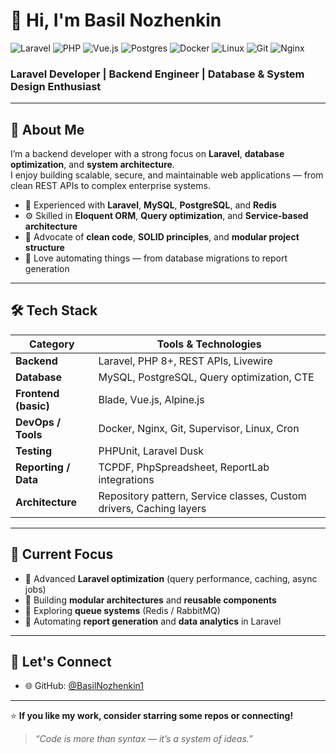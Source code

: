 # 👋 Hi, I'm Basil Nozhenkin  
![Laravel](https://img.shields.io/badge/laravel-%23FF2D20.svg?style=flat-square&logo=laravel&logoColor=white)
![PHP](https://img.shields.io/badge/php-%23777BB4.svg?style=flat-square&logo=php&logoColor=white)
![Vue.js](https://img.shields.io/badge/vue.js-%2335495e.svg?style=flat-square&logo=vuedotjs&logoColor=%234FC08D)
![Postgres](https://img.shields.io/badge/postgres-%23316192.svg?style=flat-square&logo=postgresql&logoColor=white)
![Docker](https://img.shields.io/badge/docker-%230db7ed.svg?style=flat-square&logo=docker&logoColor=white)
![Linux](https://img.shields.io/badge/Linux-FCC624?style=flat-square&logo=linux&logoColor=black)
![Git](https://img.shields.io/badge/Git-%23F05033.svg?style=flat-square&logo=git&logoColor=white)
![Nginx](https://img.shields.io/badge/nginx-%23009639.svg?style=flat-square&logo=nginx&logoColor=white)
### Laravel Developer | Backend Engineer | Database & System Design Enthusiast  

---

## 🧠 About Me

I’m a backend developer with a strong focus on **Laravel**, **database optimization**, and **system architecture**.  
I enjoy building scalable, secure, and maintainable web applications — from clean REST APIs to complex enterprise systems.

- 💼 Experienced with **Laravel**, **MySQL**, **PostgreSQL**, and **Redis**
- ⚙️ Skilled in **Eloquent ORM**, **Query optimization**, and **Service-based architecture**
- 🧩 Advocate of **clean code**, **SOLID principles**, and **modular project structure**
- 🧪 Love automating things — from database migrations to report generation
---

## 🛠️ Tech Stack

| Category | Tools & Technologies |
|-----------|----------------------|
| **Backend** | Laravel, PHP 8+, REST APIs, Livewire |
| **Database** | MySQL, PostgreSQL, Query optimization, CTE |
| **Frontend (basic)** | Blade, Vue.js, Alpine.js |
| **DevOps / Tools** | Docker, Nginx, Git, Supervisor, Linux, Cron |
| **Testing** | PHPUnit, Laravel Dusk |
| **Reporting / Data** | TCPDF, PhpSpreadsheet, ReportLab integrations |
| **Architecture** | Repository pattern, Service classes, Custom drivers, Caching layers |


---

## 🎯 Current Focus

- 🔹 Advanced **Laravel optimization** (query performance, caching, async jobs)  
- 🔹 Building **modular architectures** and **reusable components**  
- 🔹 Exploring **queue systems** (Redis / RabbitMQ)  
- 🔹 Automating **report generation** and **data analytics** in Laravel  

---

## 🤝 Let's Connect


- 🌐 GitHub: [@BasilNozhenkin1](https://github.com/BasilNozhenkin1)

---

⭐ **If you like my work, consider starring some repos or connecting!**  
> *“Code is more than syntax — it’s a system of ideas.”*

